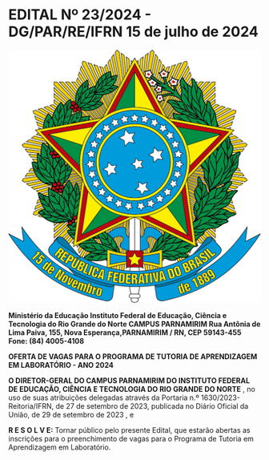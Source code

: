 # EDITAL Nº 23/2024 - DG/PAR/RE/IFRN	15 de julho de 2024
![Logo-federal](img/Brasao.png)

**Ministério da Educação Instituto Federal de Educação, Ciência e Tecnologia do Rio Grande do Norte CAMPUS PARNAMIRIM Rua Antônia de Lima Paiva, 155, Nova Esperança,PARNAMIRIM / RN, CEP 59143-455 Fone: (84) 4005-4108**

**OFERTA DE VAGAS PARA O PROGRAMA DE TUTORIA DE APRENDIZAGEM EM LABORATÓRIO - ANO 2024**

**O DIRETOR-GERAL DO CAMPUS PARNAMIRIM DO INSTITUTO FEDERAL DE EDUCAÇÃO, CIÊNCIA E TECNOLOGIA DO RIO GRANDE DO NORTE** , no uso de suas atribuições delegadas através da Portaria n.º 1630/2023- Reitoria/IFRN, de 27 de setembro de 2023, publicada no Diário Oficial da União, de 29 de setembro de 2023 , e

**R E S O L V E:**
Tornar público pelo presente Edital, que estarão abertas as inscrições para o preenchimento de vagas para o Programa de Tutoria em Aprendizagem em Laboratório.